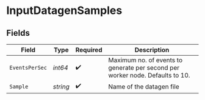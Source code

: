# InputDatagenSamples


## Fields

| Field                                                                         | Type                                                                          | Required                                                                      | Description                                                                   |
| ----------------------------------------------------------------------------- | ----------------------------------------------------------------------------- | ----------------------------------------------------------------------------- | ----------------------------------------------------------------------------- |
| `EventsPerSec`                                                                | *int64*                                                                       | :heavy_check_mark:                                                            | Maximum no. of events to generate per second per worker node. Defaults to 10. |
| `Sample`                                                                      | *string*                                                                      | :heavy_check_mark:                                                            | Name of the datagen file                                                      |